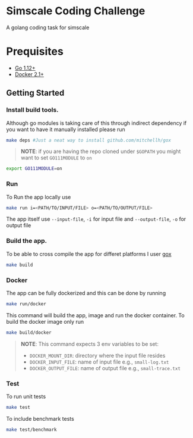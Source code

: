 # Simscale Coding Challenge

A golang coding task for simscale

# Prequisites
- [Go 1.12+](https://golang.org/)
- [Docker 2.1+](https://www.docker.com/)


## Getting Started
### Install build tools.
Although go modules is taking care of this through indirect dependency if you want to have it manually installed
please run
```bash
make deps #Just a neat way to install github.com/mitchellh/gox
```
> **NOTE**: if you are having the repo cloned under `$GOPATH` you might want to set `GO111MODULE` to `on`

```bash
export GO111MODULE=on
```

### Run
To Run the app locally use

```bash
make run i=<PATH/TO/INPUT/FILE> o=<PATH/TO/OUTPUT/FILE>
```
The app itself use `--input-file`, `-i` for input file and `--output-file`, `-o` for output file

### Build the app.

To be able to cross compile the app for differet platforms I user [gox](https://github.com/mitchellh/gox)

```bash
make build
```

### Docker
The app can be fully dockerized and this can be done by running

```bash
make run/docker
```

This command will build the app, image and run the docker container.
To build the docker image only run

```bash
make build/docker
```
> **NOTE**: This command expects 3 env variables to be set:
> - `DOCKER_MOUNT_DIR`: directory where the input file resides
> - `DOCKER_INPUT_FILE`: name of input file e.g., `small-log.txt`
> - `DOCKER_OUTPUT_FILE`: name of output file e.g., `small-trace.txt`

### Test

To run unit tests

```bash
make test
```

To include benchmark tests

```bash
make test/benchmark
```
